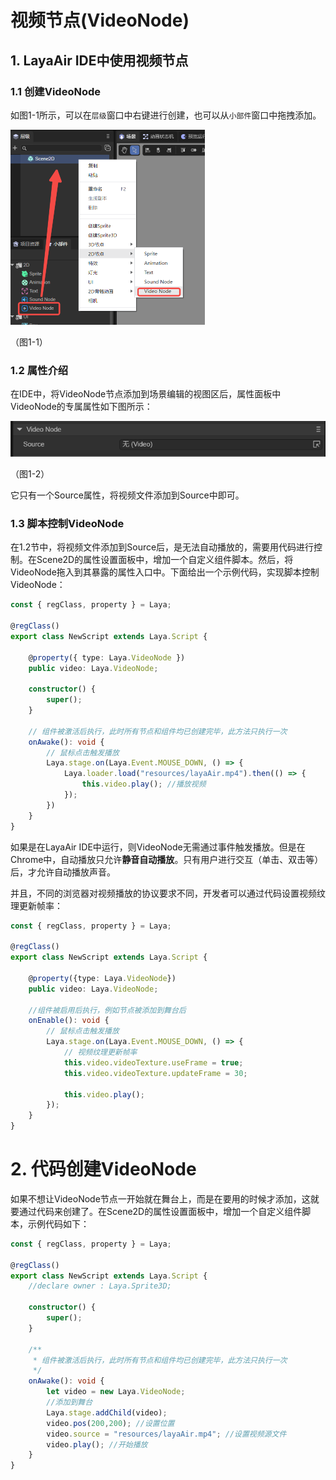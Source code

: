 # 视频节点(VideoNode)

## 1. LayaAir IDE中使用视频节点

### 1.1 创建VideoNode

如图1-1所示，可以在`层级`窗口中右键进行创建，也可以从`小部件`窗口中拖拽添加。

<img src="img/1-1.png" alt="1-1" style="zoom:50%;" />

（图1-1）



### 1.2 属性介绍

在IDE中，将VideoNode节点添加到场景编辑的视图区后，属性面板中VideoNode的专属属性如下图所示： 

![1-2](img/1-2.png)

（图1-2）

它只有一个Source属性，将视频文件添加到Source中即可。



### 1.3 脚本控制VideoNode

在1.2节中，将视频文件添加到Source后，是无法自动播放的，需要用代码进行控制。在Scene2D的属性设置面板中，增加一个自定义组件脚本。然后，将VideoNode拖入到其暴露的属性入口中。下面给出一个示例代码，实现脚本控制VideoNode：

```typescript
const { regClass, property } = Laya;

@regClass()
export class NewScript extends Laya.Script {

    @property({ type: Laya.VideoNode })
    public video: Laya.VideoNode;

    constructor() {
        super();
    }

    // 组件被激活后执行，此时所有节点和组件均已创建完毕，此方法只执行一次
    onAwake(): void {
        // 鼠标点击触发播放
        Laya.stage.on(Laya.Event.MOUSE_DOWN, () => {
            Laya.loader.load("resources/layaAir.mp4").then(() => {
                this.video.play(); //播放视频
            });
        })
    }
}
```

如果是在LayaAir IDE中运行，则VideoNode无需通过事件触发播放。但是在Chrome中，自动播放只允许**静音自动播放**。只有用户进行交互（单击、双击等）后，才允许自动播放声音。

并且，不同的浏览器对视频播放的协议要求不同，开发者可以通过代码设置视频纹理更新帧率：

```typescript
const { regClass, property } = Laya;

@regClass()
export class NewScript extends Laya.Script {

    @property({type: Laya.VideoNode})
    public video: Laya.VideoNode;

    //组件被启用后执行，例如节点被添加到舞台后
    onEnable(): void {
        // 鼠标点击触发播放
        Laya.stage.on(Laya.Event.MOUSE_DOWN, () => {
            // 视频纹理更新帧率
            this.video.videoTexture.useFrame = true;
            this.video.videoTexture.updateFrame = 30;

            this.video.play();
        });
    }
}
```



# 2. 代码创建VideoNode

如果不想让VideoNode节点一开始就在舞台上，而是在要用的时候才添加，这就要通过代码来创建了。在Scene2D的属性设置面板中，增加一个自定义组件脚本，示例代码如下：

```typescript
const { regClass, property } = Laya;

@regClass()
export class NewScript extends Laya.Script {
    //declare owner : Laya.Sprite3D;

    constructor() {
        super();
    }

    /**
     * 组件被激活后执行，此时所有节点和组件均已创建完毕，此方法只执行一次
     */
    onAwake(): void { 
        let video = new Laya.VideoNode;
        //添加到舞台
        Laya.stage.addChild(video);
        video.pos(200,200); //设置位置
        video.source = "resources/layaAir.mp4"; //设置视频源文件
        video.play(); //开始播放
    }
}
```

